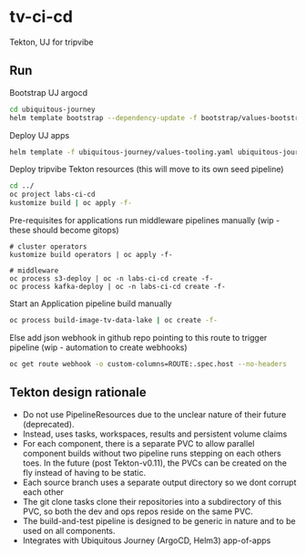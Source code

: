 # tv-ci-cd

Tekton, UJ for tripvibe

## Run

Bootstrap UJ argocd
```bash
cd ubiquitous-journey
helm template bootstrap --dependency-update -f bootstrap/values-bootstrap.yaml bootstrap | oc apply -f-
```

Deploy UJ apps
```bash
helm template -f ubiquitous-journey/values-tooling.yaml ubiquitous-journey/ | oc apply -n labs-ci-cd -f-
```

Deploy tripvibe Tekton resources (this will move to its own seed pipeline)
```bash
cd ../
oc project labs-ci-cd
kustomize build | oc apply -f-
```

Pre-requisites for applications run middleware pipelines manually (wip - these should become gitops)
```
# cluster operators
kustomize build operators | oc apply -f-

# middleware
oc process s3-deploy | oc -n labs-ci-cd create -f-
oc process kafka-deploy | oc -n labs-ci-cd create -f-
```

Start an Application pipeline build manually
```bash
oc process build-image-tv-data-lake | oc create -f-
```

Else add json webhook in github repo pointing to this route to trigger pipeline (wip - automation to create webhooks)
```bash
oc get route webhook -o custom-columns=ROUTE:.spec.host --no-headers
```

## Tekton design rationale

- Do not use PipelineResources due to the unclear nature of their future (deprecated).
- Instead, uses tasks, workspaces, results and persistent volume claims
- For each component, there is a separate PVC to allow parallel component builds without two pipeline runs stepping on each others toes. In the future (post Tekton-v0.11), the PVCs can be created on the fly instead of having to be static.
- Each source branch uses a separate output directory so we dont corrupt each other
- The git clone tasks clone their repositories into a subdirectory of this PVC, so both the dev and ops repos reside on the same PVC.
- The build-and-test pipeline is designed to be generic in nature and to be used on all components.
- Integrates with Ubiquitous Journey (ArgoCD, Helm3) app-of-apps

